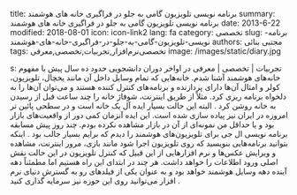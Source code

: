 title: برنامه نویسی تلویزیون  گامی به جلو در فراگیری خانه های هوشمند
summary: برنامه نویسی تلویزیون  گامی به جلو در فراگیری خانه های هوشمند
date: 2013-6-22
modified: 2018-08-01
icon:  icon-link2
lang: fa
category: تخصصی
slug: برنامه-نویسی-تلویزیون-گامی-به-جلو-در-فراگیری-خانه-های-هوشمند
authors: مجتبی بنائی
tags: تخصصی‌نرم‌افزار,تجربیات,تخصصی,معرفی
image: /images/static/diary.jpg

s: تجربیات | تخصصی | معرفی در اواخر دوران دانشجویی حدود ده سال پیش با مفهوم خانه‌های هوشمند آشنا شدم. خانه‌هایی که تمام وسایل داخل آن مانند یخچال، تلویزیون، کولر و امثال آن‌ها دارای پردازنده و برنامه‌های کنترل کننده هستند و می‌توان آن‌ها را به دلخواه برنامه ریزی کرد. مثلاً از طریق اینترنت، شوفاژ خانه را چند ساعت قبل از رسیدن به خانه روشن کرد .  البته این حالت بسیار ایده آل یک خانه است و در سطحی پائین تر امروزه در ایران نیز پیاده سازی شده است.  این ایده آنزمان کمی دور از واقعیت‌های بازار بود و یا حداقل من نمونه‌ای از آن در بازار مشاهده نکرده بودم. چند روز پیش مسابقه برنامه نویسی ال جی برای تلویزیون‌های هوشمند را دیدم که برایم بسیار جالب بود .  اینکه بتوانید برنامه‌هایی بنویسید که روی تلویزیون اجرا شود مانند بازی، مرور اینترنت، مشاهده و ویرایش عکس‌ها و نرم افزارهایی از این قبیل که کنترل تلویزیون در این حالت نقش اصلی ورود اطلاعات را خواهد داشت.    هر چند در ابتدای این راه هستیم اما مطمئناً دهه آینده دهه وسایل هوشمند خواهد بود و به عنوان یکی از فیلدهای رو به گسترش دنیای نرم افزار می‌توانید روی این حوزه نیز سرمایه گذاری کنید .